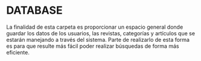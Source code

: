 # DATABASE
La finalidad de esta carpeta es proporcionar un espacio general donde guardar los datos de los usuarios,
las revistas, categorías y artículos que se estarán manejando a través del sistema. Parte de realizarlo de 
esta forma es para que resulte más fácil poder realizar búsquedas de forma más eficiente.